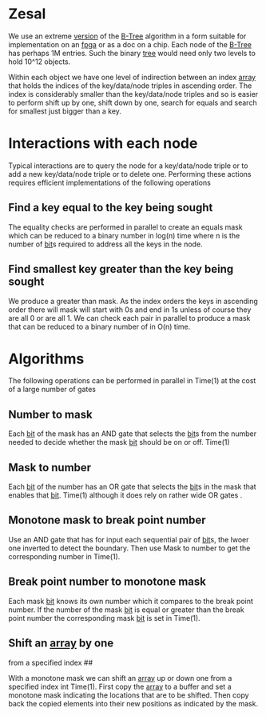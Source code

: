 # Zesal #

We use an extreme [version](https://en.wikipedia.org/wiki/Software_versioning)
of the [B-Tree](https://en.wikipedia.org/wiki/B-tree) algorithm in a
form suitable for implementation on an [fpga](https://en.wikipedia.org/wiki/Field-programmable_gate_array)
or as a doc on a chip. Each node of the [B-Tree](https://en.wikipedia.org/wiki/B-tree)
has perhaps 1M entries. Such the binary [tree](https://en.wikipedia.org/wiki/Tree_(data_structure))
would need only two levels to hold 10^12 objects.

Within each object we have one level of indirection between an index [array](https://en.wikipedia.org/wiki/Dynamic_array)
that holds the indices of the key/data/node triples in ascending order.
The index is considerably smaller than the key/data/node triples and so
is easier to perform shift up by one, shift down by one, search for
equals and search for smallest just bigger than a key.

# Interactions with each node #

Typical interactions are to query the node for a key/data/node triple
or to add a new key/data/node triple or to delete one. Performing these
actions requires efficient implementations of the following operations

## Find a key equal to the key being sought ##

The equality checks are performed in parallel to create an equals mask
which can be reduced to a binary number in log(n) time where n is the
number of [bit](https://en.wikipedia.org/wiki/Bit)s required to address
all the keys in the node.

## Find smallest key greater than the key being sought ##

We produce a greater than mask. As the index orders the keys in
ascending order there will mask will start with 0s and end in 1s unless
of course they are all 0 or are all 1. We can check each pair in
parallel to produce a mask that can be reduced to a binary number of in
O(n) time.

# Algorithms #

The following operations can be performed in parallel in Time(1) at the
cost of a large number of gates

## Number to mask ##

Each [bit](https://en.wikipedia.org/wiki/Bit) of the mask has an AND
gate that selects the [bit](https://en.wikipedia.org/wiki/Bit)s from
the number needed to decide whether the mask [bit](https://en.wikipedia.org/wiki/Bit)
should be on or off. Time(1)

## Mask to number ##

Each [bit](https://en.wikipedia.org/wiki/Bit) of the number has an OR
gate that selects the [bit](https://en.wikipedia.org/wiki/Bit)s in the
mask that enables that [bit](https://en.wikipedia.org/wiki/Bit).
Time(1) although it does rely on rather wide OR gates .

## Monotone mask to break point number ##

Use an AND gate that has for input each sequential pair of [bit](https://en.wikipedia.org/wiki/Bit)s,
the lwoer one inverted to detect the boundary. Then use Mask to number
to get the corresponding number in Time(1).

## Break point number to monotone mask ##

Each mask [bit](https://en.wikipedia.org/wiki/Bit) knows its own number
which it compares to the break point number. If the number of the mask
[bit](https://en.wikipedia.org/wiki/Bit) is equal or greater than the
break point number the corresponding mask [bit](https://en.wikipedia.org/wiki/Bit)
is set in Time(1).

## Shift an [array](https://en.wikipedia.org/wiki/Dynamic_array) by one
from a specified index ##

With a monotone mask we can shift an [array](https://en.wikipedia.org/wiki/Dynamic_array)
up or down one from a specified index int Time(1). First copy the [array](https://en.wikipedia.org/wiki/Dynamic_array)
to a buffer and set a monotone mask indicating the locations that are
to be shifted. Then copy back the copied elements into their new
positions as indicated by the mask.
